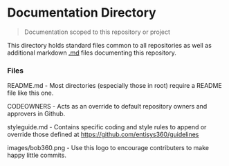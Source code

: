# Documentation Directory
> Documentation scoped to this repository or project

This directory holds standard files common to all repositories as well as 
additional markdown [.md](https://www.markdownguide.org/cheat-sheet/) 
files documenting this repository.

### Files

README.md - 
Most directories (especially those in root) require a README file like this one.

CODEOWNERS - 
Acts as an override to default repository owners and approvers in Github.

styleguide.md - 
Contains specific coding and style rules to append or override those defined at 
https://github.com/entisys360/guidelines

images/bob360.png - 
Use this logo to encourage contributers to make happy little commits.

